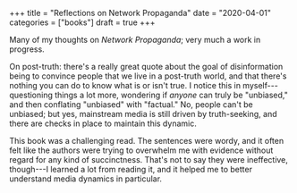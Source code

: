 +++
title = "Reflections on Network Propaganda"
date = "2020-04-01"
categories = ["books"]
draft = true
+++

Many of my thoughts on *Network Propaganda*; very much a work in progress.

On post-truth: there's a really great quote about the goal of disinformation being to convince people that we live in a post-truth world, and that there's nothing you can do to know what is or isn't true. I notice this in myself---questioning things a lot more, wondering if *anyone* can truly be "unbiased," and then conflating "unbiased" with "factual." No, people can't be unbiased; but yes, mainstream media is still driven by truth-seeking, and there are checks in place to maintain this dynamic.

This book was a challenging read. The sentences were wordy, and it often felt like the authors were trying to overwhelm me with evidence without regard for any kind of succinctness. That's not to say they were ineffective, though---I learned a lot from reading it, and it helped me to better understand media dynamics in particular.

